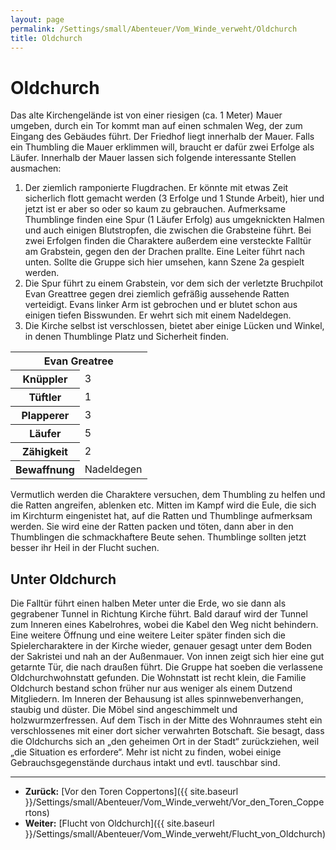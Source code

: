 ```yaml
---
layout: page
permalink: /Settings/small/Abenteuer/Vom_Winde_verweht/Oldchurch
title: Oldchurch
---
```


# Oldchurch

Das alte Kirchengelände ist von einer riesigen (ca. 1 Meter) Mauer umgeben, durch ein Tor kommt man auf einen schmalen Weg, der zum Eingang des Gebäudes führt. Der Friedhof liegt innerhalb der Mauer. Falls ein Thumbling die Mauer erklimmen will, braucht er dafür zwei Erfolge als Läufer. Innerhalb der Mauer lassen sich folgende interessante Stellen ausmachen:

1. Der ziemlich ramponierte Flugdrachen. Er könnte mit etwas Zeit sicherlich flott gemacht werden (3 Erfolge und 1 Stunde Arbeit), hier und jetzt ist er aber so oder so kaum zu gebrauchen. Aufmerksame Thumblinge finden eine Spur (1 Läufer Erfolg) aus umgeknickten Halmen und auch einigen Blutstropfen, die zwischen die Grabsteine führt. Bei zwei Erfolgen finden die Charaktere außerdem eine versteckte Falltür am Grabstein, gegen den der Drachen prallte. Eine Leiter führt nach unten. Sollte die Gruppe sich hier umsehen, kann Szene 2a gespielt werden.
2. Die Spur führt zu einem Grabstein, vor dem sich der verletzte Bruchpilot Evan Greattree gegen drei ziemlich gefräßig aussehende Ratten verteidigt. Evans linker Arm ist gebrochen und er blutet schon aus einigen tiefen Bisswunden. Er wehrt sich mit einem Nadeldegen.
3. Die Kirche selbst ist verschlossen, bietet aber einige Lücken und Winkel, in denen Thumblinge Platz und Sicherheit finden.

<table>
<tbody>
<tr><th colspan="2"><strong>Evan Greatree</strong></th></tr>
<tr><th>Knüppler</th><td>3</td></tr>
<tr><th>Tüftler</th><td>1</td></tr>
<tr><th>Plapperer</th><td>3</td></tr>
<tr><th>Läufer</th><td>5</td></tr>
<tr><th>Zähigkeit</th><td>2</td></tr>
<tr><th>Bewaffnung</th><td>Nadeldegen</td></tr>
</tbody>
</table>

Vermutlich werden die Charaktere versuchen, dem Thumbling zu helfen und die Ratten angreifen, ablenken etc. Mitten im Kampf wird die Eule, die sich im Kirchturm eingenistet hat, auf die Ratten und Thumblinge aufmerksam werden. Sie wird eine der Ratten packen und töten, dann aber in den Thumblingen die schmackhaftere Beute sehen. Thumblinge sollten jetzt besser ihr Heil in der Flucht suchen.

## Unter Oldchurch

Die Falltür führt einen halben Meter unter die Erde, wo sie dann als gegrabener Tunnel in Richtung Kirche führt. Bald darauf wird der Tunnel zum Inneren eines Kabelrohres, wobei die Kabel den Weg nicht behindern. Eine weitere Öffnung und eine weitere Leiter später finden sich die Spielercharaktere in der Kirche wieder, genauer gesagt unter dem Boden der Sakristei und nah an der Außenmauer. Von innen zeigt sich hier eine gut getarnte Tür, die nach draußen führt. Die Gruppe hat soeben die verlassene Oldchurchwohnstatt gefunden. Die Wohnstatt ist recht klein, die Familie Oldchurch bestand schon früher nur aus weniger als einem Dutzend Mitgliedern. Im Inneren der Behausung ist alles spinnwebenverhangen, staubig und düster. Die Möbel sind angeschimmelt und holzwurmzerfressen. Auf dem Tisch in der Mitte des Wohnraumes steht ein verschlossenes mit einer dort sicher verwahrten Botschaft. Sie besagt, dass die Oldchurchs sich an &bdquo;den geheimen Ort in der Stadt&ldquo; zurückziehen, weil &bdquo;die Situation es erfordere&ldquo;. Mehr ist nicht zu finden, wobei einige Gebrauchsgegenstände durchaus intakt und evtl. tauschbar sind.

***
- <strong>Zurück:</strong> [Vor den Toren Coppertons]({{ site.baseurl }}/Settings/small/Abenteuer/Vom_Winde_verweht/Vor_den_Toren_Coppertons)
- <strong>Weiter:</strong> [Flucht von Oldchurch]({{ site.baseurl }}/Settings/small/Abenteuer/Vom_Winde_verweht/Flucht_von_Oldchurch)
